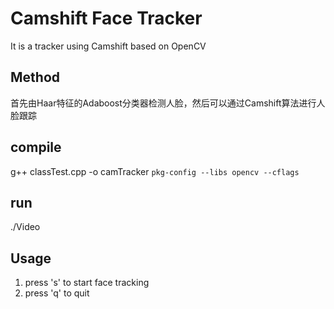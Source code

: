 # Camshift Face Tracker
It is a tracker using Camshift based on OpenCV
## Method
首先由Haar特征的Adaboost分类器检测人脸，然后可以通过Camshift算法进行人脸跟踪

## compile
g++ classTest.cpp -o camTracker `pkg-config --libs opencv --cflags`

## run
./Video

## Usage
1. press 's' to start face tracking
2. press 'q' to quit 

